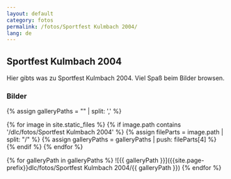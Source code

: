 ```yaml
---
layout: default
category: fotos
permalink: /fotos/Sportfest Kulmbach 2004/
lang: de
---
```


## Sportfest Kulmbach 2004

Hier gibts was zu Sportfest Kulmbach 2004. Viel Spaß beim Bilder browsen.

### Bilder
{% assign galleryPaths = "" | split: ',' %}

{% for image in site.static_files %}
{% if image.path contains '/dlc/fotos/Sportfest Kulmbach 2004' %}
        {% assign fileParts = image.path | split: "/" %}
        {% assign galleryPaths = galleryPaths | push: fileParts[4] %}
{% endif %}
{% endfor %}

{% for galleryPath in galleryPaths %}
![{{ galleryPath }}]({{site.page-prefix}}dlc/fotos/Sportfest Kulmbach 2004/{{ galleryPath }})
{% endfor %}
